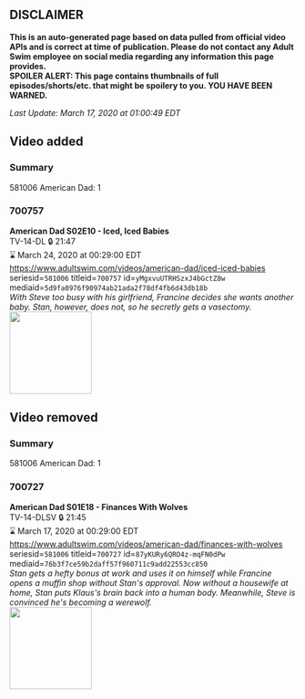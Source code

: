 ## DISCLAIMER
**This is an auto-generated page based on data pulled from official video APIs and is correct at time of publication. Please do not contact any Adult Swim employee on social media regarding any information this page provides.**  
**SPOILER ALERT: This page contains thumbnails of full episodes/shorts/etc. that might be spoilery to you. YOU HAVE BEEN WARNED.**  

_Last Update: March 17, 2020 at 01:00:49 EDT_
## Video added
### Summary
581006 American Dad: 1  
### 700757
**American Dad S02E10 - Iced, Iced Babies**  
TV-14-DL 🔒 21:47  
⌛ March 24, 2020 at 00:29:00 EDT  
https://www.adultswim.com/videos/american-dad/iced-iced-babies  
seriesid=`581006` titleid=`700757` id=`yMgxvuUTRHSzxJ4bGctZ8w` mediaid=`5d9fa0976f90974ab21ada2f78df4fb6d43db18b`  
_With Steve too busy with his girlfriend, Francine decides she wants another baby. Stan, however, does not, so he secretly gets a vasectomy._  
<a href="https://i.cdn.turner.com/adultswim/big/image-upload/thumbnails/thumb-2_image-151992005911919.jpg"><img src="https://i.cdn.turner.com/adultswim/big/image-upload/thumbnails/thumb-2_image-151992005911919.jpg" height="144px" /></a>
## Video removed
### Summary
581006 American Dad: 1  
### 700727
**American Dad S01E18 - Finances With Wolves**  
TV-14-DLSV 🔒 21:45  
⌛ March 17, 2020 at 00:29:00 EDT  
https://www.adultswim.com/videos/american-dad/finances-with-wolves  
seriesid=`581006` titleid=`700727` id=`87yKURy6QRO4z-mqFN0dPw` mediaid=`76b3f7ce59b2daff57f960711c9add22553cc850`  
_Stan gets a hefty bonus at work and uses it on himself while Francine opens a muffin shop without Stan's approval. Now without a housewife at home, Stan puts Klaus's brain back into a human body. Meanwhile, Steve is convinced he's becoming a werewolf._  
<a href="https://i.cdn.turner.com/adultswim/big/image-upload/thumbnails/thumb-2_image-151991873548118.jpg"><img src="https://i.cdn.turner.com/adultswim/big/image-upload/thumbnails/thumb-2_image-151991873548118.jpg" height="144px" /></a>
